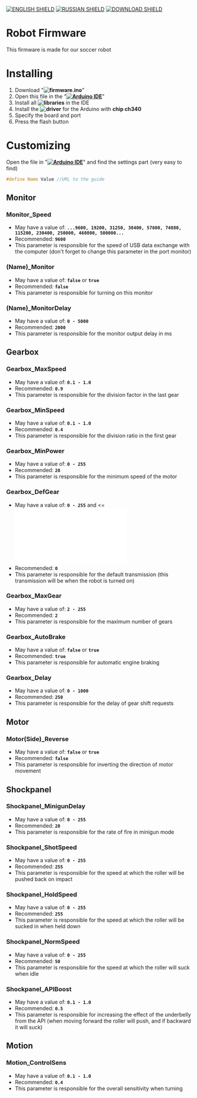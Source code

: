 [![ENGLISH SHIELD](https://img.shields.io/badge/-English-08f?style=flat-square)]()
[![RUSSIAN SHIELD](https://img.shields.io/badge/-Русский-444?style=flat-square)](RU_README.md)
[![DOWNLOAD SHIELD](https://img.shields.io/badge/-Download-F00?style=flat-square)](https://github.com/UBER-BLACK/SoccerRobotsPro/raw/main/src/software/firmware/firmware.ino)
# Robot Firmware
This firmware is made for our soccer robot

# Installing

1. Download "**![firmware.ino](https://github.com/UBER-BLACK/SoccerRobotsPro/raw/main/src/software/firmware/firmware.ino)**"
1. Open this file in the "**[![Arduino IDE]()](https://www.arduino.cc/en/software)**"
1. Install all **![libraries](https://github.com/UBER-BLACK/SoccerRobotsPro/tree/main/src/software/libraries)** in the IDE
1. Install the **![driver](https://github.com/UBER-BLACK/SoccerRobotsPro/tree/main/src/software/driver)** for the Arduino with **chip ch340**
1. Specify the board and port
1. Press the flash button

# Customizing

Open the file in "**[![Arduino IDE]()](https://www.arduino.cc/en/software)**" and find the settings part (very easy to find)
```C++
#define Name Value //URL to the guide
```

## Monitor

### Monitor_Speed

  - May have a value of: **``...9600, 19200, 31250, 38400, 57600, 74880, 115200, 230400, 250000, 460800, 500000...``**
  - Recommended: **``9600``**
  - This parameter is responsible for the speed of USB data exchange with the computer (don't forget to change this parameter in the port monitor)

### (Name)_Monitor

  - May have a value of: **``false``** or **``true``**
  - Recommended: **``false``**
  - This parameter is responsible for turning on this monitor

### (Name)_MonitorDelay

  - May have a value of: **``0 - 5000``**
  - Recommended: **``2000``**
  - This parameter is responsible for the monitor output delay in ms

## Gearbox

### Gearbox_MaxSpeed

  - May have a value of: **``0.1 - 1.0``**
  - Recommended: **``0.9``**
  - This parameter is responsible for the division factor in the last gear

### Gearbox_MinSpeed

  - May have a value of: **``0.1 - 1.0``**
  - Recommended: **``0.4``**
  - This parameter is responsible for the division ratio in the first gear

### Gearbox_MinPower

  - May have a value of: **``0 - 255``**
  - Recommended: **``20``**
  - This parameter is responsible for the minimum speed of the motor

### Gearbox_DefGear

  - May have a value of: **``0 - 255``** and <= **![Gearbox_MaxGear](README.md#Gearbox_MaxGear)**
  - Recommended: **``0``**
  - This parameter is responsible for the default transmission (this transmission will be when the robot is turned on)

### Gearbox_MaxGear

  - May have a value of: **``2 - 255``**
  - Recommended: **``2``**
  - This parameter is responsible for the maximum number of gears

### Gearbox_AutoBrake

  - May have a value of: **``false``** or **``true``**
  - Recommended: **``true``**
  - This parameter is responsible for automatic engine braking

### Gearbox_Delay

  - May have a value of: **``0 - 1000``**
  - Recommended: **``250``**
  - This parameter is responsible for the delay of gear shift requests

## Motor

### Motor(Side)_Reverse

  - May have a value of: **``false``** or **``true``**
  - Recommended: **``false``**
  - This parameter is responsible for inverting the direction of motor movement

## Shockpanel

### Shockpanel_MinigunDelay

  - May have a value of: **``0 - 255``**
  - Recommended: **``20``**
  - This parameter is responsible for the rate of fire in minigun mode

### Shockpanel_ShotSpeed

  - May have a value of: **``0 - 255``**
  - Recommended: **``255``**
  - This parameter is responsible for the speed at which the roller will be pushed back on impact

### Shockpanel_HoldSpeed

  - May have a value of: **``0 - 255``**
  - Recommended: **``255``**
  - This parameter is responsible for the speed at which the roller will be sucked in when held down

### Shockpanel_NormSpeed

  - May have a value of: **``0 - 255``**
  - Recommended: **``50``**
  - This parameter is responsible for the speed at which the roller will suck when idle

### Shockpanel_APIBoost

  - May have a value of: **``0.1 - 1.0``**
  - Recommended: **``0.5``**
  - This parameter is responsible for increasing the effect of the underbelly from the API (when moving forward the roller will push, and if backward it will suck)

## Motion

### Motion_ControlSens

  - May have a value of: **``0.1 - 1.0``**
  - Recommended: **``0.4``**
  - This parameter is responsible for the overall sensitivity when turning

